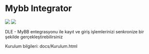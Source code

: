 # Mybb Integrator
<img src="https://img.shields.io/badge/dle-11.1-007dad.svg"> <img src="https://img.shields.io/badge/lang-tr,uk-ce600f.svg">

DLE - MyBB entegrasyonu ile kayıt ve giriş işlemlerinizi senkronize bir şekilde gerçekleştirebilirsiniz

Kurulum bilgileri: docs/Kurulum.html
